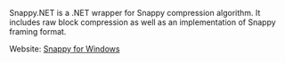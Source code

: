 Snappy.NET is a .NET wrapper for Snappy compression algorithm.
It includes raw block compression as well as an implementation of Snappy framing format.

Website: [Snappy for Windows](https://snappy.machinezoo.com/)
